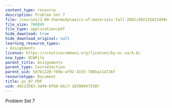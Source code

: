 ```yaml
---
content_type: resource
description: Problem Set 7
file: /courses/3-00-thermodynamics-of-materials-fall-2002/402135833d496f60b6c7183989475307_ps_07.PDF
file_size: 768845
file_type: application/pdf
hide_download: true
hide_download_original: null
learning_resource_types:
- Assignments
license: https://creativecommons.org/licenses/by-nc-sa/4.0/
ocw_type: OCWFile
parent_title: Assignments
parent_type: CourseSection
parent_uid: 5d7b1220-f09b-af92-4155-788ba214726f
resourcetype: Document
title: ps_07.PDF
uid: 40213583-3d49-6f60-b6c7-183989475307
---
```

Problem Set 7